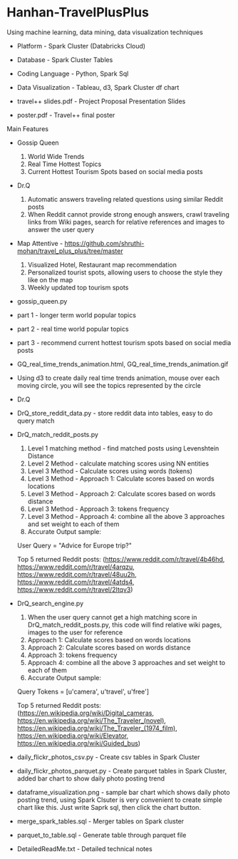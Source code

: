 # Hanhan-TravelPlusPlus
Using machine learning, data mining, data visualization techniques

* Platform - Spark Cluster (Databricks Cloud)
* Database - Spark Cluster Tables
* Coding Language - Python, Spark Sql
* Data Visualization - Tableau, d3, Spark Cluster df chart

* travel++ slides.pdf - Project Proposal Presentation Slides
* poster.pdf - Travel++ final poster


Main Features


* Gossip Queen
  1. World Wide Trends
  2. Real Time Hottest Topics
  3. Current Hottest Tourism Spots based on social media posts
 
* Dr.Q
  1. Automatic answers traveling related questions using similar Reddit posts
  2. When Reddit cannot provide strong enough answers, 
       crawl traveling links from Wiki pages, search for relative references and images to answer the user query

* Map Attentive - https://github.com/shruthi-mohan/travel_plus_plus/tree/master
  1. Visualized Hotel, Restaurant map recommendation
  2. Personalized tourist spots, allowing users to choose the style they like on the map
  3. Weekly updated top tourism spots 
  

* gossip_queen.py
 * part 1 - longer term world popular topics
 * part 2 - real time world popular topics
 * part 3 - recommend current hottest tourism spots based on social media posts

* GQ_real_time_trends_animation.html, GQ_real_time_trends_animation.gif
 * Using d3 to create daily real time trends animation, mouse over each moving circle, you will see the topics represented by the circle
      
* Dr.Q
 * DrQ_store_reddit_data.py - store reddit data into tables, easy to do query match
 * DrQ_match_reddit_posts.py
   1. Level 1 matching method - find matched posts using Levenshtein Distance
   2. Level 2 Method - calculate matching scores using NN entities
   3. Level 3 Method - Calculate scores using words (tokens)
   4. Level 3 Method - Approach 1: Calculate scores based on words locations
   5. Level 3 Method - Approach 2: Calculate scores based on words distance
   6. Level 3 Method - Approach 3: tokens frequency
   7. Level 3 Method - Approach 4: combine all the above 3 approaches and set weight to each of them
   8. Accurate Output sample: 
   
     User Query = "Advice for Europe trip?"
     
     Top 5 returned Reddit posts: (https://www.reddit.com/r/travel/4b46hd, https://www.reddit.com/r/travel/4arqzu, https://www.reddit.com/r/travel/48uu2h, https://www.reddit.com/r/travel/4atds4, https://www.reddit.com/r/travel/2ltqv3)
   
 * DrQ_search_engine.py
   1. When the user query cannot get a high matching score in DrQ_match_reddit_posts.py, this code will find relative wiki pages, images to the user for reference
   2. Approach 1: Calculate scores based on words locations
   3. Approach 2: Calculate scores based on words distance
   4. Approach 3: tokens frequency
   5. Approach 4: combine all the above 3 approaches and set weight to each of them
   6. Accurate Output sample: 
   
     Query Tokens = [u'camera', u'travel', u'free']
     
     Top 5 returned Reddit posts: (https://en.wikipedia.org/wiki/Digital_cameras, https://en.wikipedia.org/wiki/The_Traveler_(novel), https://en.wikipedia.org/wiki/The_Traveler_(1974_film), https://en.wikipedia.org/wiki/Elevator, https://en.wikipedia.org/wiki/Guided_bus)


* daily_flickr_photos_csv.py - Create csv tables in Spark Cluster
* daily_flickr_photos_parquet.py - Create parquet tables in Spark Cluster, added bar chart to show daily photo posting trend
* dataframe_visualization.png - sample bar chart which shows daily photo posting trend, using Spark Clsuter is very convenient to create simple chart like this. Just write Saprk sql, then click the chart button.
* merge_spark_tables.sql - Merger tables on Spark cluster
* parquet_to_table.sql - Generate table through parquet file
* DetailedReadMe.txt - Detailed technical notes
